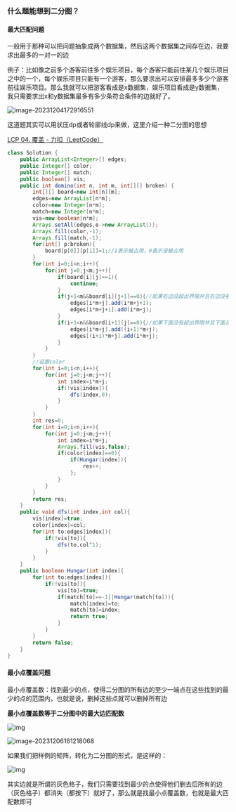 ### 什么题能想到二分图？

#### 最大匹配问题

一般用于那种可以把问题抽象成两个数据集，然后这两个数据集之间存在边，我要求出最多的一对一的边

例子：比如像之前多个游客前往多个娱乐项目，每个游客只能前往某几个娱乐项目之中的一个，每个娱乐项目只能有一个游客，那么要求出可以安排最多多少个游客前往娱乐项目。那么我就可以把游客看成是x数据集，娱乐项目看成是y数据集，我只需要求出x和y数据集最多有多少条符合条件的边就好了。

![image-20231204172916551](D:\typora\笔记\习题笔记\imagesr\image-20231204172916551.png)

这道题其实可以用状压dp或者轮廓线dp来做，这里介绍一种二分图的思想

[LCP 04. 覆盖 - 力扣（LeetCode）](https://leetcode.cn/problems/broken-board-dominoes/)

```java
class Solution {
    public ArrayList<Integer>[] edges; 
    public Integer[] color;
    public Integer[] match;
    public boolean[] vis;
    public int domino(int n, int m, int[][] broken) {
        int[][] board=new int[n][m];
        edges=new ArrayList[n*m];
        color=new Integer[n*m];
        match=new Integer[n*m];
        vis=new boolean[n*m];
        Arrays.setAll(edges,e->new ArrayList());
        Arrays.fill(color,-1);
        Arrays.fill(match,-1);
        for(int[] p:broken){
            board[p[0]][p[1]]=1;//1表示被占用，0表示没被占用
        }
        for(int i=0;i<n;i++){
            for(int j=0;j<m;j++){
                if(board[i][j]==1){
                    continue;
                }
                if(j+1<m&&board[i][j+1]==0){//如果右边没超出界限并且右边没被占用
                    edges[i*m+j].add(i*m+j+1);
                    edges[i*m+j+1].add(i*m+j);
                }
                if(i+1<n&&board[i+1][j]==0){//如果下面没有超出界限并且下面没被占用
                    edges[i*m+j].add((i+1)*m+j);
                    edges[(i+1)*m+j].add(i*m+j);
                }
            }
        }
        //设置color
        for(int i=0;i<n;i++){
            for(int j=0;j<m;j++){
                int index=i*m+j;
                if(!vis[index]){
                    dfs(index,0);
                }
            }
        }
        int res=0;
        for(int i=0;i<n;i++){
            for(int j=0;j<m;j++){
                int index=i*m+j;
                Arrays.fill(vis,false);
                if(color[index]==0){
                    if(Hungar(index)){
                        res++;
                    };
                }
            }
        }
        return res;
    }
    public void dfs(int index,int col){
        vis[index]=true;
        color[index]=col;
        for(int to:edges[index]){
            if(!vis[to]){
                dfs(to,col^1);
            }
        }
    }
    public boolean Hungar(int index){
        for(int to:edges[index]){
            if(!vis[to]){
                vis[to]=true;
                if(match[to]==-1||Hungar(match[to])){
                    match[index]=to;
                    match[to]=index;
                    return true;
                }
            }
        }
        return false;
    }
}
```

#### 最小点覆盖问题

最小点覆盖数：找到最少的点，使得二分图的所有边的至少一端点在这些找到的最少的点的范围内，也就是说，删掉这些点就可以删掉所有边

**最小点覆盖数等于二分图中的最大边匹配数**

![img](D:\typora\笔记\习题笔记\imagesr\v2-bfae6bb1c63b4ff1522b16a7bb81615d_720w.webp)

![image-20231206161218068](D:\typora\笔记\习题笔记\imagesr\image-20231206161218068.png)

如果我们把样例的矩阵，转化为二分图的形式，是这样的：

![img](D:\typora\笔记\习题笔记\imagesr\v2-c7cd484003b71bf480546ac21fd19669_720w.webp)

其实边就是所谓的灰色格子，我们只需要找到最少的点使得他们删去后所有的边（灰色格子）都消失（都按下）就好了，那么就是找最小点覆盖数，也就是最大匹配数即可
